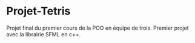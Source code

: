 # Projet-Tetris

Projet final du premier cours de la POO en équipe de trois. Premier projet avec la librairie SFML en c++. 
